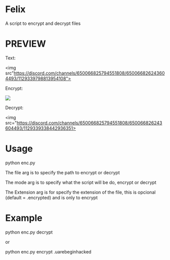 # Felix
A script to encrypt and decrypt files 

# PREVIEW

Text:

<img src"https://discord.com/channels/650066825794551808/650066826243604493/1129339798813954108">

Encrypt:

<img src="https://discord.com/channels/650066825794551808/650066826243604493/1129339972781097032">

Decrypt:

<img src="https://discord.com/channels/650066825794551808/650066826243604493/1129339338442936351>

# Usage

python enc.py <file> <Mode> <Extension>

The file arg is to specify the path to encrypt or decrypt

The mode arg is to specify what the script will be do, encrypt or decrypt

The Extension arg is for specify the extension of the file, this is opcional (default = .encrypted) and is only to encrypt

# Example

python enc.py <file> decrypt 


or

python enc.py <file> encrypt .uarebeginhacked


